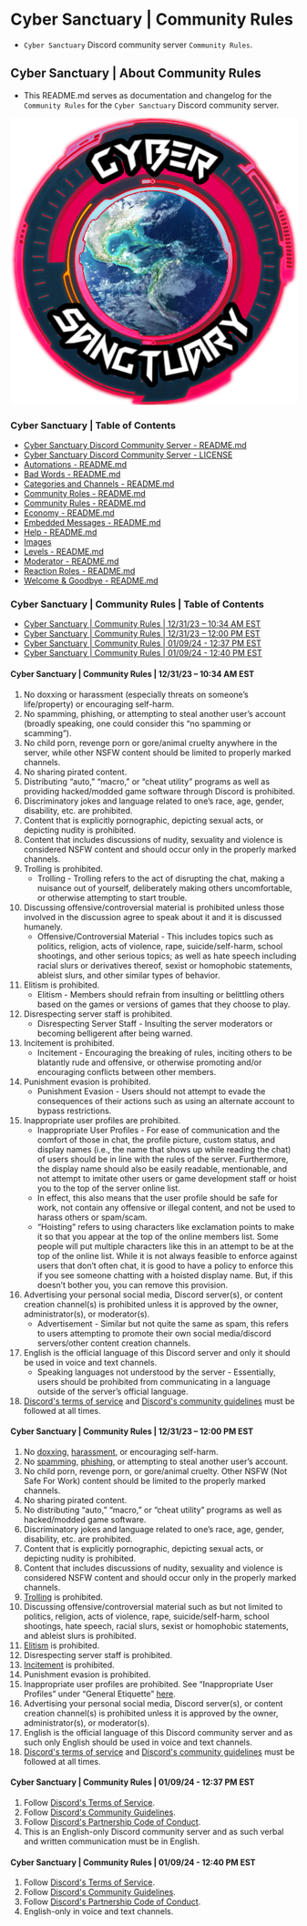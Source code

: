 <!-- omit from toc -->
# Cyber Sanctuary | Community Rules
* `Cyber Sanctuary` Discord community server `Community Rules`.

<!-- omit from toc -->
## Cyber Sanctuary | About Community Rules
* This README.md serves as documentation and changelog for the `Community Rules` for the `Cyber Sanctuary` Discord community server.

![Cyber Sanctuary Discord Community Server Logo](/Images/Server%20Icons/Cyber%20Sanctuary%20-%20Server%20Icons%20-%20512x512%20-%20Earth%20from%20Space%201%20-%20Cyber%20Sanctuary.png "Cyber Sanctuary Discord Community Server Logo")

<!-- omit from toc -->
### Cyber Sanctuary | Table of Contents
* [Cyber Sanctuary Discord Community Server - README.md](/ssimon/Homelab/src/branch/main/README.md)
* [Cyber Sanctuary Discord Community Server - LICENSE](/ssimon/Homelab/src/branch/main/LICENSE)
* [Automations - README.md](/ssimon/Homelab/src/branch/main/Automations/README.md)
* [Bad Words - README.md](/ssimon/Homelab/src/branch/main/Bad%20Words/README.md)
* [Categories and Channels - README.md](/ssimon/Homelab/src/branch/main/Categories%20and%20Channels/README.md)
* [Community Roles - README.md](/ssimon/Homelab/src/branch/main/Community%20Roles/README.md)
* [Community Rules - README.md](/ssimon/Homelab/src/branch/main/Community%20Rules/README.md)
* [Economy - README.md](/ssimon/Homelab/src/branch/main/Economy/README.md)
* [Embedded Messages - README.md](/ssimon/Homelab/src/branch/main/Embedded%20Messages/README.md)
* [Help - README.md](/ssimon/Homelab/src/branch/main/Help/README.md)
* [Images](/ssimon/Homelab/src/branch/main/Images/)
* [Levels - README.md](/ssimon/Homelab/src/branch/main/Levels/README.md)
* [Moderator - README.md](/ssimon/Homelab/src/branch/main/Moderator/README.md)
* [Reaction Roles - README.md](/ssimon/Homelab/src/branch/main/Reaction%20Roles/README.md)
* [Welcome & Goodbye - README.md](/ssimon/Homelab/src/branch/main/Welcome%20&%20Goodbye/README.md)

<!-- omit from toc -->
### Cyber Sanctuary | Community Rules | Table of Contents
* [Cyber Sanctuary | Community Rules | 12/31/23 – 10:34 AM EST](#cyber-sanctuary--community-rules--123123--1034-am-est)
* [Cyber Sanctuary | Community Rules | 12/31/23 – 12:00 PM EST](#cyber-sanctuary--community-rules--123123--1200-pm-est)
* [Cyber Sanctuary | Community Rules | 01/09/24 - 12:37 PM EST](#cyber-sanctuary--community-rules--010924---1237-pm-est)
* [Cyber Sanctuary | Community Rules | 01/09/24 - 12:40 PM EST](#cyber-sanctuary--community-rules--010924---1240-pm-est)

#### Cyber Sanctuary | Community Rules | 12/31/23 – 10:34 AM EST
1. No doxxing or harassment (especially threats on someone’s life/property) or encouraging self-harm.
2. No spamming, phishing, or attempting to steal another user’s account (broadly speaking, one could consider this “no spamming or scamming”).
3. No child porn, revenge porn or gore/animal cruelty anywhere in the server, while other NSFW content should be limited to properly marked channels.
4. No sharing pirated content.
5. Distributing “auto,” “macro,” or “cheat utility” programs as well as providing hacked/modded game software through Discord is prohibited.
6. Discriminatory jokes and language related to one’s race, age, gender, disability, etc. are prohibited.
7. Content that is explicitly pornographic, depicting sexual acts, or depicting nudity is prohibited.
8. Content that includes discussions of nudity, sexuality and violence is considered NSFW content and should occur only in the properly marked channels.
9. Trolling is prohibited.
    * Trolling - Trolling refers to the act of disrupting the chat, making a nuisance out of yourself, deliberately making others uncomfortable, or otherwise attempting to start trouble.
10. Discussing offensive/controversial material is prohibited unless those involved in the discussion agree to speak about it and it is discussed humanely.
    * Offensive/Controversial Material - This includes topics such as politics, religion, acts of violence, rape, suicide/self-harm, school shootings, and other serious topics; as well as hate speech including racial slurs or derivatives thereof, sexist or homophobic statements, ableist slurs, and other similar types of behavior.
11. Elitism is prohibited.
    * Elitism - Members should refrain from insulting or belittling others based on the games or versions of games that they choose to play.
12. Disrespecting server staff is prohibited.
    * Disrespecting Server Staff - Insulting the server moderators or becoming belligerent after being warned.
13. Incitement is prohibited.
    * Incitement - Encouraging the breaking of rules, inciting others to be blatantly rude and offensive, or otherwise promoting and/or encouraging conflicts between other members.
14. Punishment evasion is prohibited.
    * Punishment Evasion - Users should not attempt to evade the consequences of their actions such as using an alternate account to bypass restrictions.
15. Inappropriate user profiles are prohibited.
    * Inappropriate User Profiles - For ease of communication and the comfort of those in chat, the profile picture, custom status, and display names (i.e., the name that shows up while reading the chat) of users should be in line with the rules of the server. Furthermore, the display name should also be easily readable, mentionable, and not attempt to imitate other users or game development staff or hoist you to the top of the server online list.
    * In effect, this also means that the user profile should be safe for work, not contain any offensive or illegal content, and not be used to harass others or spam/scam.
    * “Hoisting” refers to using characters like exclamation points to make it so that you appear at the top of the online members list. Some people will put multiple characters like this in an attempt to be at the top of the online list. While it is not always feasible to enforce against users that don’t often chat, it is good to have a policy to enforce this if you see someone chatting with a hoisted display name. But, if this doesn’t bother you, you can remove this provision.
16. Advertising your personal social media, Discord server(s), or content creation channel(s) is prohibited unless it is approved by the owner, administrator(s), or moderator(s).
    * Advertisement - Similar but not quite the same as spam, this refers to users attempting to promote their own social media/discord servers/other content creation channels.
17. English is the official language of this Discord server and only it should be used in voice and text channels.
    * Speaking languages not understood by the server - Essentially, users should be prohibited from communicating in a language outside of the server’s official language.
18. [Discord's terms of service](https://discord.com/terms) and [Discord's community guidelines](https://discord.com/guidelines) must be followed at all times.

#### Cyber Sanctuary | Community Rules | 12/31/23 – 12:00 PM EST
1. No [doxxing](https://en.wikipedia.org/wiki/Doxing), [harassment](https://en.wikipedia.org/wiki/Harassment), or encouraging self-harm.
2. No [spamming](https://en.wikipedia.org/wiki/Spamming), [phishing](https://en.wikipedia.org/wiki/Phishing), or attempting to steal another user’s account.
3. No child porn, revenge porn, or gore/animal cruelty. Other NSFW (Not Safe For Work) content should be limited to the properly marked channels.
4. No sharing pirated content.
5. No distributing “auto,” “macro,” or “cheat utility” programs as well as hacked/modded game software.
6. Discriminatory jokes and language related to one’s race, age, gender, disability, etc. are prohibited.
7. Content that is explicitly pornographic, depicting sexual acts, or depicting nudity is prohibited.
8. Content that includes discussions of nudity, sexuality and violence is considered NSFW content and should occur only in the properly marked channels.
9. [Trolling](https://en.wikipedia.org/wiki/Troll_(slang)) is prohibited.
10. Discussing offensive/controversial material such as but not limited to politics, religion, acts of violence, rape, suicide/self-harm, school shootings, hate speech, racial slurs, sexist or homophobic statements, and ableist slurs is prohibited.
11. [Elitism](https://en.wikipedia.org/wiki/Elitism) is prohibited.
12. Disrespecting server staff is prohibited.
13. [Incitement](https://en.wikipedia.org/wiki/Incitement) is prohibited.
14. Punishment evasion is prohibited.
15. Inappropriate user profiles are prohibited. See “Inappropriate User Profiles” under “General Etiquette” [here](https://discord.com/community/developing-server-rules#title-3).
16. Advertising your personal social media, Discord server(s), or content creation channel(s) is prohibited unless it is approved by the owner, administrator(s), or moderator(s).
17. English is the official language of this Discord community server and as such only English should be used in voice and text channels.
18. [Discord's terms of service](https://discord.com/terms) and [Discord's community guidelines](https://discord.com/guidelines) must be followed at all times.

#### Cyber Sanctuary | Community Rules | 01/09/24 - 12:37 PM EST
1. Follow [Discord's Terms of Service](https://discord.com/terms).
2. Follow [Discord's Community Guidelines](https://discord.com/guidelines).
3. Follow [Discord's Partnership Code of Conduct](https://support.discord.com/hc/en-us/articles/360024871991-Discord-Partnership-Code-of-Conduct).
4. This is an English-only Discord community server and as such verbal and written communication must be in English.

#### Cyber Sanctuary | Community Rules | 01/09/24 - 12:40 PM EST
1. Follow [Discord's Terms of Service](https://discord.com/terms).
2. Follow [Discord's Community Guidelines](https://discord.com/guidelines).
3. Follow [Discord's Partnership Code of Conduct](https://support.discord.com/hc/en-us/articles/360024871991-Discord-Partnership-Code-of-Conduct).
4. English-only in voice and text channels.